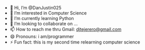 - 👋 Hi, I’m @DanJustin025
- 👀 I’m interested in Computer Science
- 🌱 I’m currently learning Python
- 💞️ I’m looking to collaborate on ...
- 📫 How to reach me thru Gmail: djtejerero@gmail.com
- 😄 Pronouns: i am/programmer
- ⚡ Fun fact: this is my second time relearning computer science

<!---
DanJustin025/DanJustin025 is a ✨ special ✨ repository because its `README.md` (this file) appears on your GitHub profile.
You can click the Preview link to take a look at your changes.
--->
